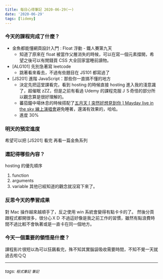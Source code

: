 ```yaml
---
title: 每日心得筆記 2020-06-29(一)
date: '2020-06-29'
tags: [lidemy]
---
```


### 今天的課程完成了什麼？

- 金魚都能懂網頁設計入門 : Float 浮動 - 鐵人賽第九天
  - 知道了原來在 float 被當作父層消失的時候，可以在寫一個元素撐開，希望之後可以有閒錢買 CSS 大全回家當睡前讀物。
- [ALG101] 先別急著寫 leetcode
  - 跳著看來看去，不過有些題目在 JS101 都寫過了
- [JS201] 進階 JavaScript：那些你一直搞不懂的地方
  - 決定先把這堂課看完，看到 hosting 的時候直接 hosting 進入我的淺意識了，超催眠 zZZ，但是之前有看過 Udemy 的課程克服ＪＳ奇怪的部分所以觀念算是很好理解的。
  - 蕃茄鐘中場休息的時候搭配了[五月天 [ 突然好想見到你 ] Mayday live in the sky 線上演唱會](https://youtu.be/eIib9hh2UCE)避免睡著，還滿有效果的，哈哈。
  - 進度 30%

### 明天的預定進度

希望可以把 [JS201] 看完
再看一篇金魚系列

### 還記得哪些內容？

hosting 的優先順序

1. function
2. arguments
3. variable
   其他已經知道的觀念就沒寫下來了。

### 反思今天的學習成果

對 Mac 操作越來越順手了，反之使用 win 系統會變得有點卡卡的了。
然後分頁跟程式都開很多，很分心ＸＤ 不過這好像是我之前工作的習慣，雖然有點浪費時間不過比較不會執著或是一直卡在同一個地方。

### 今天一個重要的領悟是什麼？

課程影片很短以為可以狂飆看完，殊不知其實腦袋吸收需要時間，不知不覺一天就過去啦ＱＱ

---

###### tags: `程式筆記` `筆記`
